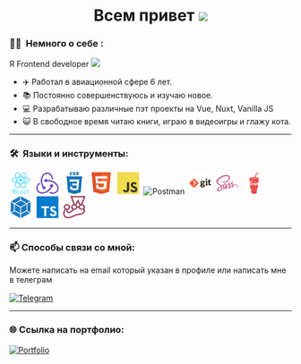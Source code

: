 <h1 align="center">Всем привет <img src="https://media.giphy.com/media/hvRJCLFzcasrR4ia7z/giphy.gif" width="40"></h1>

### :woman_technologist: &nbsp;Немного о себе :

Я Frontend developer <img src="https://media.giphy.com/media/WUlplcMpOCEmTGBtBW/giphy.gif" width="30">

- ✈️ Работал в авиационной сфере 6 лет.
- 📚 Постоянно совершенствуюсь и изучаю новое.
- 💻 Разрабатываю различные пэт проекты на Vue, Nuxt, Vanilla JS
- 😺 В свободное время читаю книги, играю в видеоигры и глажу кота.

---

### 🛠 &nbsp;Языки и инструменты:

<p>
<img src="https://github.com/devicons/devicon/blob/master/icons/react/react-original-wordmark.svg" title="React" alt="React" width="40" height="40"/>&nbsp;
<img src="https://github.com/devicons/devicon/blob/master/icons/redux/redux-original.svg" title="Redux" alt="Redux " width="40" height="40"/>&nbsp;
<img src="https://github.com/devicons/devicon/blob/master/icons/css3/css3-plain-wordmark.svg"  title="CSS3" alt="CSS" width="40" height="40"/>&nbsp;
<img src="https://github.com/devicons/devicon/blob/master/icons/html5/html5-original.svg" title="HTML5" alt="HTML" width="40" height="40"/>&nbsp;
<img src="https://github.com/devicons/devicon/blob/master/icons/javascript/javascript-original.svg" title="JavaScript" alt="JavaScript" width="40" height="40"/>&nbsp;
<img src="https://www.vectorlogo.zone/logos/getpostman/getpostman-icon.svg" title="Postman"  alt="Postman" width="40" height="40"/>&nbsp;
<img src="https://github.com/devicons/devicon/blob/master/icons/git/git-original-wordmark.svg" title="Git" **alt="Git" width="40" height="40"/>&nbsp;
<img src="https://github.com/devicons/devicon/blob/master/icons/sass/sass-original.svg" title="SASS" **alt="SASS" width="40" height="40"/>&nbsp;
<img src="https://github.com/devicons/devicon/blob/master/icons/gulp/gulp-plain.svg" title="Gulp" **alt="Gulp" width="40" height="40"/>&nbsp;
<img src="https://github.com/devicons/devicon/blob/master/icons/webpack/webpack-plain.svg" title="Webpack" **alt="Webpack" width="40" height="40"/>&nbsp;
<img src="https://github.com/devicons/devicon/blob/master/icons/typescript/typescript-original.svg" title="TypeScript" **alt="TypeScript" width="40" height="40"/>&nbsp;
<img src="https://github.com/devicons/devicon/blob/master/icons/jest/jest-plain.svg" title="Jest" **alt="Jest" width="40" height="40"/>&nbsp;
</p>

---

### 📫 Способы связи со мной:
Можете написать на email который указан в профиле или написать мне в телеграм

[<img src="https://cdn-icons-png.flaticon.com/512/5968/5968804.png" height="40" align="center" alt="Telegram" title="telegram"/>](https://t.me/FantasticFox007)

---

### 🌐 Ссылка на портфолио:

[<img src="https://cdn-icons-png.flaticon.com/512/3308/3308395.png" height="40em" align="center" alt="Portfolio" title="Portfolio"/>](https://fantasticfox91.github.io/myCV/)
